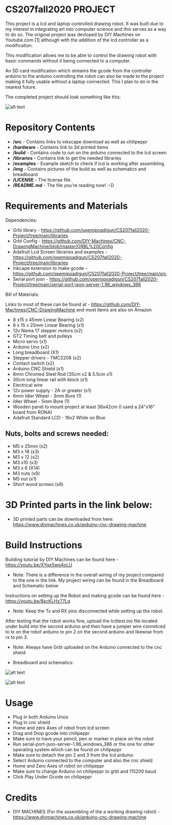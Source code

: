# CS207fall2020 PROJECT

This project is a lcd and laptop controlled drawing robot. It was built due to my interest in integrating art into computer science and this serves as a way to do so. The original project was devloped by DIY Machines on Youtube.com [1] although with the addition of the lcd controller as a modification.

This modification allows me to be able to control the drawing robot with basic commands without it being connected to a computer. 

An SD card modification which streams the gcode from the controller arduino to the arduino controlling the robot can also be made to the project making it fully usable without a laptop connected. This I plan to do in the nearest future.

The completed project should look something like this:

![alt text][pic1]

[pic1]: https://github.com/opemipoadigun/CS207fall2020-Project/blob/main/img/Assembled%20image.jpeg

# Repository Contents 
* **/src** - Contains links to inkscape download as well as chilipeppr
* **/hardware** - Contains link to 3d printed items 
* **/build** - Contains code to run on the arduino connected to the lcd screen
* **/libraries** - Contains link to get the needed libraries
* **/examples** - Example sketch to check if lcd is working after assembling. 
* **/img** - Contains pictures of the build as well as schematics and breadboard 
* **/LICENSE** - The license file.
* **/README.md** - The file you're reading now! :-D

# Requirements and Materials

Dependencies:
* Grbl library - https://github.com/opemipoadigun/CS207fall2020-Project/tree/main/libraries
* Grbl Config - https://github.com/DIY-Machines/CNC-DrawingMachine/blob/master/GRBL%20Config
* Adafruit Lcd Screen libraries and examples - https://github.com/opemipoadigun/CS207fall2020-Project/tree/main/libraries
* Inkcape extension to make gcode - https://github.com/opemipoadigun/CS207fall2020-Project/tree/main/src
* Serial port josn - https://github.com/opemipoadigun/CS207fall2020-Project/tree/main/serial-port-json-server-1.96_windows_386

Bill of Materials:

Links to most of these can be found at - https://github.com/DIY-Machines/CNC-DrawingMachine
and most items are also on Amazon

* 8 x15 x 45mm Linear Bearing (x2)
* 8 x 15 x 25mm Linear Bearing (x1)
* 12v Nema 17 stepper motors (x2)
* GT2 Timing belt and pulleys
* Micro servo (x1)
* Arduino Uno (x2)
* Long breadboard (X1)
* Stepper drivers - TMC2208 (x2)
* Contact switch (x2)
* Arduino CNC Shield (x1)
* 8mm Chromed Steel Rod (35cm x2 & 5.5cm x1) 
* 30cm long linear rail with block (x1)
* Electrical wire
* 12v power supply - 2A or greater (x1)
* 6mm Idler Wheel - 3mm Bore (1)
* Idler Wheel - 5mm Bore (1)
* Wooden panel to mount project at least 36x42cm (I used a 24"x16" board from RONA)
*	Adafruit Standard LCD - 16x2 White on Blue

## Nuts, bolts and screws needed:
* M5 x 25mm (x2)
* M3 x 18 (x3)
* M3 x 12 (x2)
* M3 x10 (x3)
* M3 x 6 (X14)
* M3 nuts (x9)
* M5 nut (x1)
* Short wood screws (x8)

# 3D Printed parts in the link below:
* 3D printed parts can be downloaded from here: https://www.diymachines.co.uk/arduino-cnc-drawing-machine

# Build Instructions

Building tutorial by DIY Machines can be found here - https://youtu.be/XYqx5wg4oLU

* Note: There is a difference in the overall wiring of my project compared to the one in the link. My project wiring can be found in the Breadboard and Schematic below 

Instructions on setting up the Robot and making gcode can be found here - https://youtu.be/8scKLHz77Lg

* Note: Keep the Tx and RX pins disconnected while setting up the robot.

After testing that the robot works fine, upload the lcdtest.ino file located under build into the second arduino and then have a jumper wire connetced to tx on the robot arduino to pin 2 on the second arduino and likewise from rx to pin 3.

* Note: Always have Grbl uploaded on the Arduino connected to the cnc shield

* Breadboard and schematics:

![alt text][pic2]

[pic2]: https://github.com/opemipoadigun/CS207fall2020-Project/blob/main/img/Schematics.png

![alt text][pic3]

[pic3]: https://github.com/opemipoadigun/CS207fall2020-Project/blob/main/img/fritzing%20breadboard%20sketch.png

# Usage
* Plug in both Arduino Unos 
* Plug in cnc shield
* Home and zero Axes of robot from lcd screen
* Drag and Drop gcode into chilipeppr
* Make sure to have your pencil, pen or marker in place on the robot 
* Run serial-port-json-server-1.96_windows_386 or the one for other operating system which can be found on chilipeppr
* Make sure to detach the pin 2 and 3 from the lcd arduino 
* Select Arduino connected to the computer and also the cnc shield
* Home and Zero Axes of robot on chilipeppr
* Make sure to change Arduino on chilipeppr to grbl and 115200 baud
* Click Play Under Gcode on chilipeppr

# Credits
* DIY MACHINES (For the assembling of the a working drawing robot) - https://www.diymachines.co.uk/arduino-cnc-drawing-machine
